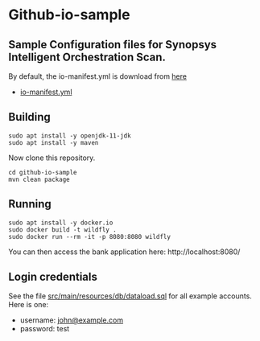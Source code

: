 # Github-io-sample

## Sample Configuration files for Synopsys Intelligent Orchestration Scan. 

By default, the io-manifest.yml is download from [here](https://github.com/synopsys-sig/io-artifacts/blob/main/io-manifest.yml)

- [io-manifest.yml](https://github.com/synopsys-sig/io-artifacts/blob/main/io-manifest.yml)

## Building

```
sudo apt install -y openjdk-11-jdk
sudo apt install -y maven
```

Now clone this repository.

```
cd github-io-sample
mvn clean package
```

## Running

```
sudo apt install -y docker.io
sudo docker build -t wildfly .
sudo docker run --rm -it -p 8080:8080 wildfly
```

You can then access the bank application here: http://localhost:8080/

## Login credentials

See the file [src/main/resources/db/dataload.sql](src/main/resources/db/dataload.sql) for all example accounts. Here is one:

- username: john@example.com
- password: test

